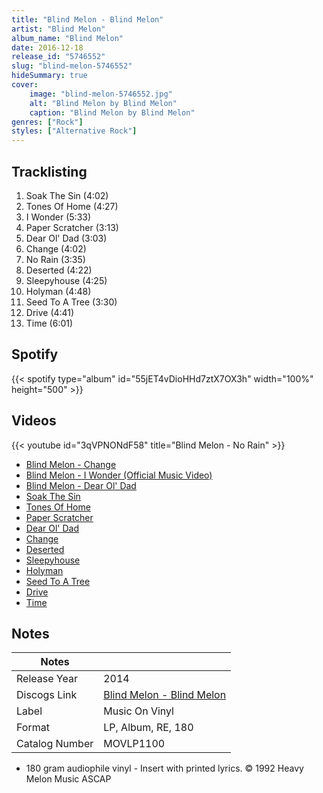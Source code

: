```yaml
---
title: "Blind Melon - Blind Melon"
artist: "Blind Melon"
album_name: "Blind Melon"
date: 2016-12-18
release_id: "5746552"
slug: "blind-melon-5746552"
hideSummary: true
cover:
    image: "blind-melon-5746552.jpg"
    alt: "Blind Melon by Blind Melon"
    caption: "Blind Melon by Blind Melon"
genres: ["Rock"]
styles: ["Alternative Rock"]
---
```

## Tracklisting
1. Soak The Sin (4:02)
2. Tones Of Home (4:27)
3. I Wonder (5:33)
4. Paper Scratcher (3:13)
5. Dear Ol' Dad (3:03)
6. Change (4:02)
7. No Rain (3:35)
8. Deserted (4:22)
9. Sleepyhouse (4:25)
10. Holyman (4:48)
11. Seed To A Tree (3:30)
12. Drive (4:41)
13. Time (6:01)
## Spotify
{{< spotify type="album" id="55jET4vDioHHd7ztX7OX3h" width="100%" height="500" >}}

## Videos
{{< youtube id="3qVPNONdF58" title="Blind Melon - No Rain" >}}
- [Blind Melon - Change](https://www.youtube.com/watch?v=Yn1WbBaWTdc)
- [Blind Melon - I Wonder (Official Music Video)](https://www.youtube.com/watch?v=raFcoygsfFI)
- [Blind Melon - Dear Ol' Dad](https://www.youtube.com/watch?v=SBmA705ULjc)
- [Soak The Sin](https://www.youtube.com/watch?v=38S2Iq3cslY)
- [Tones Of Home](https://www.youtube.com/watch?v=Kp8xCIJgFDI)
- [Paper Scratcher](https://www.youtube.com/watch?v=em5bxko-8q4)
- [Dear Ol' Dad](https://www.youtube.com/watch?v=5ZQ3OQpk828)
- [Change](https://www.youtube.com/watch?v=OyPQ5VSX_rI)
- [Deserted](https://www.youtube.com/watch?v=WaN-EDK2Rv0)
- [Sleepyhouse](https://www.youtube.com/watch?v=WOVGYcl5mXA)
- [Holyman](https://www.youtube.com/watch?v=EKJ-YqVtZec)
- [Seed To A Tree](https://www.youtube.com/watch?v=HtoKGAmCCrM)
- [Drive](https://www.youtube.com/watch?v=kgwqrCqEm2U)
- [Time](https://www.youtube.com/watch?v=8AO4n6W_cTA)

## Notes
| Notes          |             |
| ---------------| ----------- |
| Release Year   | 2014 |
| Discogs Link   | [Blind Melon - Blind Melon](https://www.discogs.com/release/5746552-Blind-Melon-Blind-Melon) |
| Label          | Music On Vinyl |
| Format         | LP, Album, RE, 180 |
| Catalog Number | MOVLP1100 |

- 180 gram audiophile vinyl - Insert with printed lyrics.  © 1992 Heavy Melon Music ASCAP 
